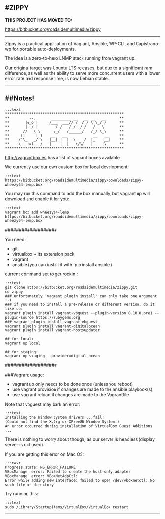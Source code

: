 #ZIPPY
---

******THIS PROJECT HAS MOVED TO:******

https://bitbucket.org/roadsidemultimedia/zippy

**********************************************

Zippy is a practical application of Vagrant, Ansible, WP-CLI, and Capistrano-wp for portable auto-deployments.

The idea is a zero-to-hero LNMP stack running from vagrant up.

Our original target was Ubuntu LTS releases, but due to a significant ram difference, as well as the ability to serve more concurrent users with a lower error rate and response time, is now Debian stable.

---
##Notes!
---

    :::text
    ******************************************************
    **        .--.       _________ __   __ __   __      **
    **       |o_o |     /___  ___// /  / / \ \_/ /      **
    **       |:_/ |        / /   / /__/ /   / _ \       **
    **      //   \ \      /_/   /______/   /_/ \_\      **
    **     (|     | )    __   __            __   __     **
    **    /'\_   _/`\   |__| |  |  \    /  |_   |__|    **
    **    \___)=(___/   |    |__|   \/\/   |__  |\      **
    ******************************************************

http://vagrantbox.es has a list of vagrant boxes available

We currently use our own custom box for local development:

    :::text
    https://bitbucket.org/roadsidemultimedia/zippy/downloads/zippy-wheezy64-lemp.box

You may run this command to add the box manually, but vagrant up will download and enable it for you:

    :::text
    vagrant box add wheezy64-lemp https://bitbucket.org/roadsidemultimedia/zippy/downloads/zippy-wheezy64-lemp.box



###################

You need:

- git
- virtualbox + its extension pack
- vagrant
- ansible (you can install it with 'pip install ansible')



current command set to get rockin':

    :::text
    git clone https://bitbucket.org/roadsidemultimedia/zippy.git
    cd zippy
    ### unfortunately 'vagrant plugin install' can only take one argument  :-(
    ### if you need to install a pre-release or different version, do it like so:
    vagrant plugin install vagrant-vbguest --plugin-version 0.10.0.pre1 --plugin-source https://rubygems.org
    ### vagrant plugin install vagrant-vbguest
    vagrant plugin install vagrant-digitalocean
    vagrant plugin install vagrant-hostsupdater
    
    ## for local:
    vagrant up local
    
    ## for staging:
    vagrant up staging --provider=digital_ocean


###################

###Vagrant usage:

- vagrant up only needs to be done once (unless you reboot)
- use vagrant provision if changes are made to the ansible playbook(s)
- use vagrant reload if changes are made to the Vagrantfile

Note that vbguest may bark an error:

    :::text
    Installing the Window System drivers ...fail!
    (Could not find the X.Org or XFree86 Window System.)
    An error occurred during installation of VirtualBox Guest Additions ...

There is nothing to worry about though, as our server is headless (display server is not used).


If you are getting this error on Mac OS:

    :::text
    Progress state: NS_ERROR_FAILURE
    VBoxManage: error: Failed to create the host-only adapter
    VBoxManage: error: VBoxNetAdpCtl:
    Error while adding new interface: failed to open /dev/vboxnetctl: No such file or directory

Try running this:

    :::text
    sudo /Library/StartupItems/VirtualBox/VirtualBox restart

---

